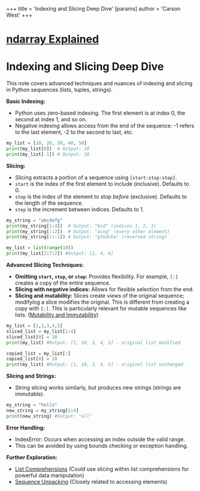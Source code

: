 +++
 title = 'Indexing and Slicing Deep Dive'
[params]
	author = 'Carson West'
+++
# [ndarray Explained](./../ndarray-explained/)
# Indexing and Slicing Deep Dive

This note covers advanced techniques and nuances of indexing and slicing in Python sequences (lists, tuples, strings).

**Basic Indexing:**

*   Python uses zero-based indexing.  The first element is at index 0, the second at index 1, and so on.
*   Negative indexing allows access from the end of the sequence: -1 refers to the last element, -2 to the second to last, etc.

```python
my_list = [10, 20, 30, 40, 50]
print(my_list[0])  # Output: 10
print(my_list[-1]) # Output: 50
```

**Slicing:**

*   Slicing extracts a portion of a sequence using `[start:stop:step]`.
*   `start` is the index of the first element to include (inclusive). Defaults to 0.
*   `stop` is the index of the element to stop *before* (exclusive). Defaults to the length of the sequence.
*   `step` is the increment between indices. Defaults to 1.

```python
my_string = "abcdefg"
print(my_string[1:4])  # Output: "bcd" (indices 1, 2, 3)
print(my_string[::2])  # Output: "aceg" (every other element)
print(my_string[::-1]) # Output: "gfedcba" (reversed string)

my_list = list(range(10))
print(my_list[2:7:2]) #Output: [2, 4, 6]
```

**Advanced Slicing Techniques:**

*   **Omitting `start`, `stop`, or `step`:**  Provides flexibility.  For example, `[:]` creates a copy of the entire sequence.
*   **Slicing with negative indices:** Allows for flexible selection from the end.
*   **Slicing and mutability:** Slices create *views* of the original sequence; modifying a slice modifies the original.  This is different from creating a copy with `[:]`.  This is particularly relevant for mutable sequences like lists.  ([Mutability and Immutability](./../mutability-and-immutability/))

```python
my_list = [1,2,3,4,5]
sliced_list = my_list[1:4]
sliced_list[0] = 10
print(my_list) #Output: [1, 10, 3, 4, 5] - original list modified

copied_list = my_list[:]
copied_list[0] = 20
print(my_list) #Output: [1, 10, 3, 4, 5] - original list unchanged
```

**Slicing and Strings:**

* String slicing works similarly, but produces new strings (strings are immutable).

```python
my_string = "hello"
new_string = my_string[1:4]
print(new_string) #Output: "ell"
```


**Error Handling:**

*   IndexError: Occurs when accessing an index outside the valid range.
*   This can be avoided by using bounds checking or exception handling.


**Further Exploration:**

* [List Comprehensions](./../list-comprehensions/)  (Could use slicing within list comprehensions for powerful data manipulation)
* [Sequence Unpacking](./../sequence-unpacking/) (Closely related to accessing elements)

